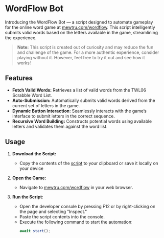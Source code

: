 # WordFlow Bot

Introducing the WordFlow Bot — a script designed to automate gameplay for the online word game at [mewtru.com/wordflow](http://mewtru.com/wordflow). This script intelligently submits valid words based on the letters available in the game, streamlining the experience.

> **Note:** This script is created out of curiosity and may reduce the fun and challenge of the game. For a more authentic experience, consider playing without it. However, feel free to try it out and see how it works!

## Features

- **Fetch Valid Words:** Retrieves a list of valid words from the TWL06 Scrabble Word List.
- **Auto-Submission:** Automatically submits valid words derived from the current set of letters in the game.
- **Dynamic Button Interaction:** Seamlessly interacts with the game’s interface to submit letters in the correct sequence.
- **Recursive Word Building:** Constructs potential words using available letters and validates them against the word list.

## Usage

1. **Download the Script:**

   - Copy the contents of the [script](wf-bot.js) to your clipboard or save it locally on your device

2. **Open the Game:**

   - Navigate to [mewtru.com/wordflow](http://mewtru.com/wordflow) in your web browser.

3. **Run the Script:**
   - Open the developer console by pressing F12 or by right-clicking on the page and selecting "Inspect."
   - Paste the script contents into the console.
   - Execute the following command to start the automation:
     ```javascript
     await start();
     ```

